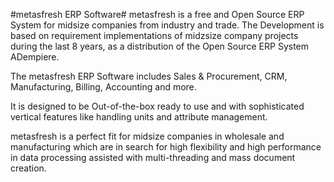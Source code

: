 #metasfresh ERP Software#
metasfresh is a free and Open Source ERP System for midsize companies from industry and trade.
The Development is based on requirement implementations of midzsize company projects during the last 8 years, as a distribution of the Open Source ERP System ADempiere.

The metasfresh ERP Software includes Sales & Procurement, CRM, Manufacturing, Billing, Accounting and more.

It is designed to be Out-of-the-box ready to use and with sophisticated vertical features like handling units and attribute management.

metasfresh is a perfect fit for midsize companies in wholesale and manufacturing which are in search for high flexibility and high performance in data processing assisted with multi-threading and mass document creation.
